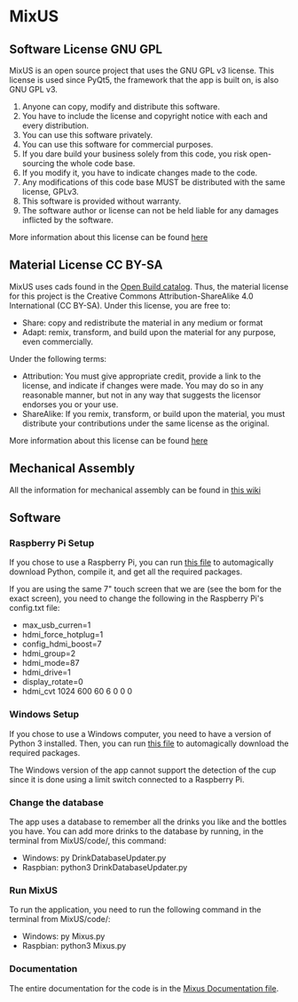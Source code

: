 # MixUS

## Software License GNU GPL
MixUS is an open source project that uses the GNU GPL v3 license. This license is used since PyQt5, the framework that the app is built on, is also GNU GPL v3.

1. Anyone can copy, modify and distribute this software.
2. You have to include the license and copyright notice with each and every distribution.
3. You can use this software privately.
4. You can use this software for commercial purposes.
5. If you dare build your business solely from this code, you risk open-sourcing the whole code base.
6. If you modify it, you have to indicate changes made to the code.
7. Any modifications of this code base MUST be distributed with the same license, GPLv3.
8. This software is provided without warranty.
9. The software author or license can not be held liable for any damages inflicted by the software.

More information about this license can be found [here](https://gist.github.com/kn9ts/cbe95340d29fc1aaeaa5dd5c059d2e60)

## Material License CC BY-SA
MixUS uses cads found in the [Open Build catalog](https://openbuildspartstore.com/). Thus, the material license for this project is the Creative Commons Attribution-ShareAlike 4.0 International (CC BY-SA). 
Under this license, you are free to:
- Share: copy and redistribute the material in any medium or format
- Adapt: remix, transform, and build upon the material for any purpose, even commercially.

Under the following terms:
- Attribution: You must give appropriate credit, provide a link to the license, and indicate if changes were made. You may do so in any reasonable manner, but not in any way that suggests the licensor endorses you or your use.
- ShareAlike: If you remix, transform, or build upon the material, you must distribute your contributions under the same license as the original.

More information about this license can be found [here](https://creativecommons.org/licenses/by-sa/4.0/?fbclid=IwAR1nMqahF2SNDniU5qahvUERI8FzeTw22oniBX6LPSnPQnIk0aLiyP96HRw)

## Mechanical Assembly
All the information for mechanical assembly can be found in [this wiki](https://github.com/BenjaminMoff/MixUS/wiki)
## Software

### Raspberry Pi Setup
If you chose to use a Raspberry Pi, you can run [this file](https://github.com/BenjaminMoff/MixUS/blob/main/configuration/PiConfig.sh) to automagically download Python, compile it, and get all the required packages.

If you are using the same 7" touch screen that we are (see the bom for the exact screen), you need to change the following in the Raspberry Pi's config.txt file:
- max_usb_curren=1
- hdmi_force_hotplug=1
- config_hdmi_boost=7
- hdmi_group=2
- hdmi_mode=87
- hdmi_drive=1
- display_rotate=0
- hdmi_cvt 1024 600 60 6 0 0 0

### Windows Setup
If you chose to use a Windows computer, you need to have a version of Python 3 installed. Then, you can run [this file](https://github.com/BenjaminMoff/MixUS/blob/main/configuration/Pythonconfig.bat) to automagically download the required packages.

The Windows version of the app cannot support the detection of the cup since it is done using a limit switch connected to a Raspberry Pi.

### Change the database
The app uses a database to remember all the drinks you like and the bottles you have. You can add more drinks to the database by running, in the terminal from MixUS/code/, this command: 
- Windows: py DrinkDatabaseUpdater.py
- Raspbian: python3 DrinkDatabaseUpdater.py

### Run MixUS
To run the application, you need to run the following command in the terminal from MixUS/code/:
- Windows: py Mixus.py
- Raspbian: python3 Mixus.py

### Documentation
The entire documentation for the code is in the [Mixus Documentation file](https://github.com/BenjaminMoff/MixUS/blob/main/Mixus%20Documentation.lnk).
